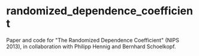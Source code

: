 randomized_dependence_coefficient
=================================

Paper and code for "The Randomized Dependence Coefficient" (NIPS 2013),
in collaboration with Philipp Hennig and Bernhard Schoelkopf.
